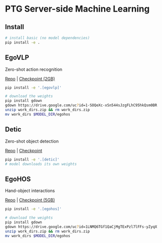 # PTG Server-side Machine Learning

## Install

```bash
# install basic (no model dependencies)
pip install -e .
```

## EgoVLP

Zero-shot action recognition

[Repo](https://github.com/showlab/EgoVLP) | 
[Checkpoint (2GB)](https://drive.google.com/file/d/1-SOQeXc-xSn544sJzgFLhC95hkQsm0BR)

```bash
pip install -e '.[egovlp]'

# download the weights
pip install gdown
gdown https://drive.google.com/uc?id=1-SOQeXc-xSn544sJzgFLhC95hkQsm0BR
unzip work_dirs.zip && rm work_dirs.zip
mv work_dirs $MODEL_DIR/egohos
```


## Detic

Zero-shot object detection

[Repo](https://github.com/facebookresearch/Detic) | 
[Checkpoint](https://dl.fbaipublicfiles.com/detic/Detic_LCOCOI21k_CLIP_SwinB_896b32_4x_ft4x_max-size.pth)

```bash
pip install -e '.[detic]'
# model downloads its own weights
```

## EgoHOS

Hand-object interactions

[Repo](https://github.com/owenzlz/EgoHOS) | 
[Checkpoint (5GB)](https://drive.google.com/uc?id=1LNMQ6TGf1QaCjMgTExPzl7lFFs-yZyqX)

```bash
pip install -e '.[egohos]'

# download the weights
pip install gdown
gdown https://drive.google.com/uc?id=1LNMQ6TGf1QaCjMgTExPzl7lFFs-yZyqX
unzip work_dirs.zip && rm work_dirs.zip
mv work_dirs $MODEL_DIR/egohos
```